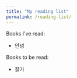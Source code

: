 ```yaml
---
title: "My reading list"
permalink: /reading-list/
---
```


Books I've read:

+ 안녕

Books to be read:

+ 잘가
